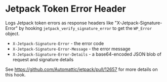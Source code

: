 # Jetpack Token Error Header

Logs Jetpack token errors as response headers like "X-Jetpack-Signature-Error" by hooking `jetpack_verify_signature_error` to get the `WP_Error` object.

- `X-Jetpack-Signature-Error` - the error code
- `X-Jetpack-Signature-Error-Message` - the error message
- `X-Jetpack-Signature-Error-Details` - a base64-encoded JSON blob of request and signature details

See https://github.com/Automattic/jetpack/pull/12657 for more details on this hook.

